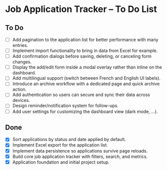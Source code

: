 # Job Application Tracker – To Do List

## To Do
- [ ] Add pagination to the application list for better performance with many entries.
- [ ] Implement import functionality to bring in data from Excel for example.
- [ ] Add confirmation dialogs before saving, deleting, or canceling form changes.
- [ ] Display the add/edit form inside a modal overlay rather than inline on the dashboard.
- [ ] Add multilingual support (switch between French and English UI labels).
- [ ] Introduce an archive workflow with a dedicated page and quick archive action.
- [ ] Add authentication so users can secure and sync their data across devices.
- [ ] Design reminder/notification system for follow-ups.
- [ ] Add user settings for customizing the dashboard view (dark mode, ...).

## Done
- [x] Sort applications by status and date applied by default.
- [x] Implement Excel export for the application list.
- [x] Implement data persistence so applications survive page reloads.
- [x] Build core job application tracker with filters, search, and metrics.
- [x] Application foundation and initial project setup.